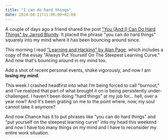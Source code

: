 ```yaml
---
title: "I can do hard things"
date: 2024-08-11T11:00:00+02:00
---
```


A couple of days ago a friend shared the post ["You (And I) Can Do Hard Things" by Jarrod Blundy](https://heydingus.net/blog/2024/8/you-and-i-can-do-hard-things). It placed the phrase "you can do hard things" squarely into my mind where it has been bouncing around since.

This morning I read ["Learning and Hacking" by Alan Page](https://angryweasel.substack.com/p/learning-and-hacking), which includes a copy of the essay "Always Put Yourself On The Steepest Learning Curve." And now that's bouncing around in my mind too.

Add a shot of recent personal events, shake vigorously, and now I am **losing my mind**.

This week I crashed headfirst into what I'm being forced to call "burnout," and I've realized that part of what brought it on is being persistently under-challenged. I haven't been doing "hard things" at my job for... hell, over a year now? And it's been grating on me to the point where, now, my soul cannot take it anymore?

And now Chance has it to put phrases like "you can do hard things" and "put yourself on the steepest learning curve" into my head this weekend and now I have too many things on my mind and I have to reconsider my entire work situation.
